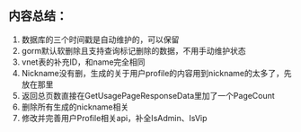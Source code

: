 ## 内容总结：

1. 数据库的三个时间戳是自动维护的，可以保留
2. gorm默认软删除且支持查询标记删除的数据，不用手动维护状态
3. vnet表的补充ID，和name完全相同
4. Nickname没有删，生成的关于用户profile的内容用到nickname的太多了，先放在那里
5. 返回总页数直接在GetUsagePageResponseData里加了一个PageCount
6. 删除所有生成的nickname相关
7. 修改并完善用户Profile相关api，补全IsAdmin、IsVip
